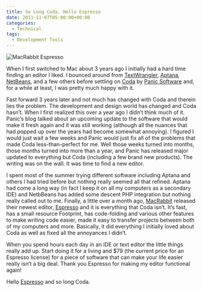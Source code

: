```yaml
---
title: So Long Coda, Hello Espresso
date: 2011-11-07T05:00:00+00:00
categories:
  - Technical
tags:
  - Development Tools
---
```


![MacRabbit Espresso](/images/2011/11/FrontpageEspressoBanner-350x195-1.jpg)

When I first switched to Mac about 3 years ago I initially had a hard time finding an editor I liked. I bounced around from [TextWrangler](http://www.barebones.com/products/textwrangler/ "TextWrangler"), [Aptana](http://aptana.com/ "Aptana"), [NetBeans](http://netbeans.org/ "NetBeans"), and a few others before settling on [Coda](http://panic.com/coda/ "Coda") by [Panic Software](http://panic.com/ "Panic Software") and, for a while at least, I was pretty much happy with it.

Fast forward 3 years later and not much has changed with Coda and therein lies the problem. The development and design world has changed and Coda hasn’t. When I first realized this over a year ago I didn’t think much of it. Panic’s blog talked about an upcoming update to the software that would make it fresh again and it was still working (although all the nuances that had popped up over the years had become somewhat annoying). I figured I would just wait a few weeks and Panic would just fix all of the problems that made Coda less-than-perfect for me. Well those weeks turned into months, those months turned into more than a year, and Panic has released major updated to everything but Coda (including a few brand new products). The writing was on the wall. It was time to find a new editor.

I spent most of the summer trying different software including Aptana and others I had tried before but nothing really seemed all that refined. Aptana had come a long way (in fact I keep it on all my computers as a secondary IDE) and NetbBeans has added some descent PHP integration but nothing really called out to me. Finally, a little over a month ago, [MacRabbit](http://macrabbit.com/ "MaRabbit Software") released their newest editor, [Espresso](http://macrabbit.com/espresso/ "Espresso") and it is everything that Coda isn’t. It’s fast, has a small resource Footprint, has code-folding and various other features to make writing code easier, made it easy to transfer projects between both of my computers and more. Basically, it did everything I initially loved about Coda as well as fixed all the annoyances I didn’t.

When you spend hours each day in an IDE or text editor the little things really add up. Start doing it for a living and $79 (the current price for an Espresso license) for a piece of software that can make your life easier really isn’t a big deal. Thank you Espresso for making my editor functional again!

Hello [Espresso](http://macrabbit.com/espresso/ "Espresso") and so long Coda.